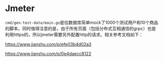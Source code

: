 # Jmeter

`cmd/gen-test-data/main.go`是往数据库简单mock了1000个测试用户和10个商品的脚本。同时值得注意的是，由于所有页面（包括分布式互相通信的grpc）也是利用https的，所以jmeter需要另外配置http的请求。相关参考文档如下：

https://www.jianshu.com/p/efe03b4d02a3

https://www.jianshu.com/p/0e4daecc8122